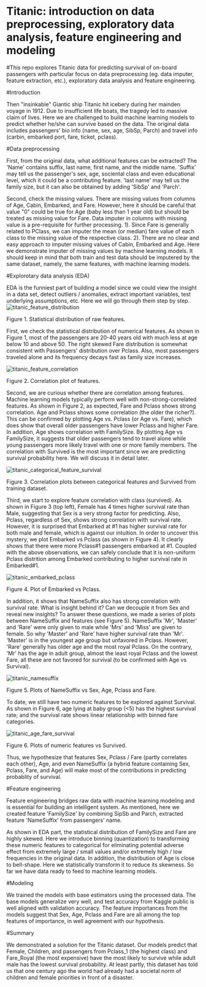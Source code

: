 # Titanic: introduction on data preprocessing, exploratory data analysis, feature engineering and modeling


#This repo explores Titanic data for predicting survival of on-board passengers with particular focus on data preprocessing (eg. data imputer, feature extraction, etc.), exploratory data analysis and feature engineering.

#Introduction

  Then "insinkable" Giantic ship Titanic hit icebery during her mainden voyage in 1912. Due to insufficient life boats, the tragedy led to massive claim of lives. Here we are challenged to build machine learning models to predict whether he/she can survive based on the data. The original data includes passengers' bio info (name, sex, age, SibSp, Parch) and travel info (carbin, embarked port, fare, ticket, pclass).

#Data preprocessing
  
  First, from the original data, what additional features can be extracted? The 'Name' contains suffix, last name, first name, and the middle name. 'Suffix' may tell us the passenger's sex, age, sociental class and even educational level, which it could be a contributing feature. 'last name' may tell us the family size, but it can also be obtained by adding 'SibSp' and 'Parch'.
  
  Second, check the missing values. There are missing values from columns of Age, Cabin, Embarked, and Fare. However, here it should be careful that value "0" could be true for Age (baby less than 1 year old) but should be treated as missing value for Fare. Data imputer in columns with missing value is a pre-requisite for further processing.
  1). Since Fare is generally related to PClass, we can imputer the mean (or median) fare value of each class to the missing value of the respective class.
  2). There are no clear and easy approach to imputer missing values of Cabin, Embarked and Age. Here we demonstrate imputer of missing values by machine learning models. It should keep in mind that both train and test data should be imputered by the same dataset, namely, the same features, with machine learning models.

#Explorotary data analysis (EDA)

  EDA is the funniest part of building a model since we could view the insight in a data set, detect outliers / anomalies, extract important variables, test underlying assumptions, etc. Here we will go through them step by step.
   ![titanic_feature_distribution](https://user-images.githubusercontent.com/34787111/46991657-ae81bd00-d0bb-11e8-9729-442ba4c4ef07.png)
  
  Figure 1. Statistical distribution of raw features.
   
  First, we check the statistical distribution of numerical features. As shown in Figure 1, most of the passengers are 20-40 years old with much less at age below 10 and above 50. The right skewed Fare distribution is somewhat consistent with Passengers' distribution over Pclass. Also, most passengers traveled alone and its frequency decays fast as family size increases.
  
  ![titanic_feature_correlation](https://user-images.githubusercontent.com/34787111/46991656-ae81bd00-d0bb-11e8-9ef0-25358df2cf9a.png)
  
  Figure 2. Correlation plot of features.
  
  Second, we are curious whether there are correlation among features. Machine learning models typically perform well with non-strong-correlated features. As shown in Figure 2, as expected, Fare and Pclass shows strong correlation.  Age and Pclass shows some correlation (the older the richer?). This can be confirmed by plotting Age vs. Pclass (or Age vs. Fare), which does show that overall older passengers have lower Pclass and higher Fare. In addition, Age shows correlation with FamilySize. By plotting Age vs FamilySize, it suggests that older passengers tend to travel alone while young passengers more likely travel with one or more family members. The correlation with Survived is the most important since we are predicting survival probability here. We will discuss it in detail later.
  
  ![titanic_categorical_feature_survival](https://user-images.githubusercontent.com/34787111/46991654-ade92680-d0bb-11e8-853e-83e74d0e4bbd.png)
  
  Figure 3. Correlation plots between categorical features and Survived from training dataset.
  
  Third, we start to explore feature correlation with class (survived). As shown in Figure 3 (top left), Female has 4 times higher survival rate than Male, suggesting that Sex is a very strong factor for predicting. Also, Pclass, regardless of Sex, shows strong correlation with survival rate. However, it is surprised that Embarked at #1 has higher survival rate for both male and female, which is against our intuition. In order to uncover this mystery, we plot Embarked vs Pclass (as shown in Figure 4). It clearly shows that there were more Pclass#1 passengers embarked at #1. Coupled with the above observations, we can safely conclude that it is non-uniform Pclass distrition among Embarked contributing to higher survival rate in Embarked#1.
  
![titanic_embarked_pclass](https://user-images.githubusercontent.com/34787111/47059647-22d16480-d17f-11e8-85f2-9a2483ad2119.png)

  Figure 4. Plot of Embarked vs Pclass.
  
  In addition, it shows that NameSuffix also has strong correlation with survival rate. What is insight behind it? Can we decouple it from Sex and reveal new insights? To answer these questions, we made a series of plots between NameSuffix and features (see Figure 5). NameSuffix 'Mr', 'Master' and 'Rare' were only given to male while 'Mrs' and 'Miss' are given to female. So why 'Master' and 'Rare' have higher survival rate than 'Mr'. 'Master' is in the youngest age group but unfavored in Pclass. However, 'Rare' generally has older age and the most royal Pclass. On the contrary, 'Mr' has the age in adult group, almost the least royal Pclass and the lowest Fare, all these are not favored for survival (to be confirmed with Age vs Survival). 
  
  ![titanic_namesuffix](https://user-images.githubusercontent.com/34787111/46991658-ae81bd00-d0bb-11e8-8172-214b48eb4139.png)
  
  Figure 5. Plots of NameSuffix vs Sex, Age, Pclass and Fare.
  
  To date, we still have two numeric features to be explored against Survival. As shown in Figure 6, age lying at baby group (<5) has the highest survival rate; and the survival rate shows linear relationship with binned fare categories.
  
![titanic_age_fare_survival](https://user-images.githubusercontent.com/34787111/47059646-2238ce00-d17f-11e8-847a-618024345d82.png)

  Figure 6. Plots of numeric features vs Survived.
 
 Thus, we hypothesize that features Sex, Pclass / Fare (partly correlates each other), Age, and even NameSuffix (a hybrid feature containing Sex, Pclass, Fare, and Age) will make most of the contributions in predicting probablity of survival.
 
#Feature engineering

  Feature engineering bridges raw data with machine learning modeling and is essential for building an intelligent system. As mentioned, here we created feature 'FamilySize' by combining SipSb and Parch, extracted feature 'NameSuffix' from passengers' name. 
  
  As shown in EDA part, the statistical distribution of FamilySize and Fare are highly skewed. Here we introduce binning (quantization) to transforming these numeric features to categorical for eliminating potential adverse effect from extremely large / small values and/or extremely high / low frequencies in the original data. In addition, the distribution of Age is close to bell-shape. Here we statistically transform it to reduce its skewness. So far we have data ready to feed to machine learning models.
  
#Modeling

  We trained the models with base estimators using the processed data. The base models generalize very well, and test accuracy from Kaggle public is well aligned with validation accuracy. The feature importances from the models suggest that Sex, Age, Pclass and Fare are all among the top features of importance, in well agreement with our hypothesis.
  
#Summary

  We demonstrated a solution for the Titanic dataset. Our models predict that Female, Children, and passengers from Pclass_1 (the highest class) and Fare_Royal (the most expensive) have the most likely to survive while adult male has the lowest survival probability. At least partly, this dataset has told us that one century ago the world had already had a societal norm of children and female priorities in front of a disaster.
  








